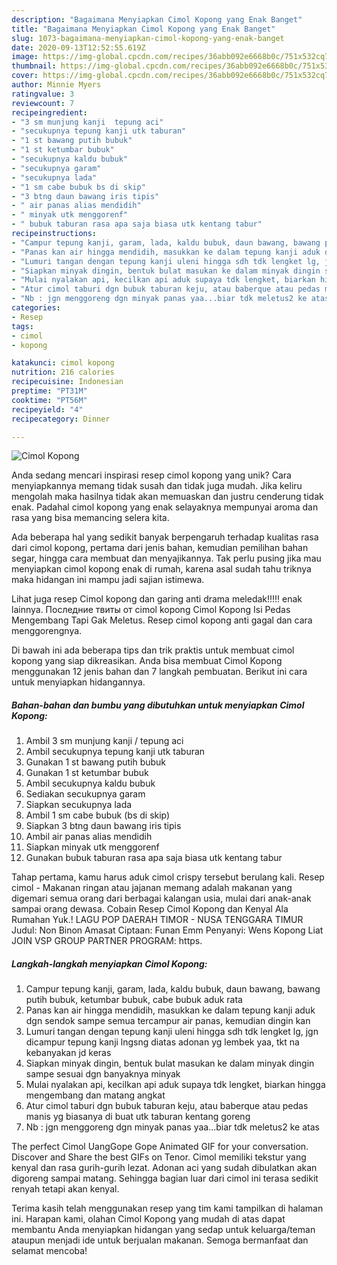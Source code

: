```yaml
---
description: "Bagaimana Menyiapkan Cimol Kopong yang Enak Banget"
title: "Bagaimana Menyiapkan Cimol Kopong yang Enak Banget"
slug: 1073-bagaimana-menyiapkan-cimol-kopong-yang-enak-banget
date: 2020-09-13T12:52:55.619Z
image: https://img-global.cpcdn.com/recipes/36abb092e6668b0c/751x532cq70/cimol-kopong-foto-resep-utama.jpg
thumbnail: https://img-global.cpcdn.com/recipes/36abb092e6668b0c/751x532cq70/cimol-kopong-foto-resep-utama.jpg
cover: https://img-global.cpcdn.com/recipes/36abb092e6668b0c/751x532cq70/cimol-kopong-foto-resep-utama.jpg
author: Minnie Myers
ratingvalue: 3
reviewcount: 7
recipeingredient:
- "3 sm munjung kanji  tepung aci"
- "secukupnya tepung kanji utk taburan"
- "1 st bawang putih bubuk"
- "1 st ketumbar bubuk"
- "secukupnya kaldu bubuk"
- "secukupnya garam"
- "secukupnya lada"
- "1 sm cabe bubuk bs di skip"
- "3 btng daun bawang iris tipis"
- " air panas alias mendidih"
- " minyak utk menggorenf"
- " bubuk taburan rasa apa saja biasa utk kentang tabur"
recipeinstructions:
- "Campur tepung kanji, garam, lada, kaldu bubuk, daun bawang, bawang putih bubuk, ketumbar bubuk, cabe bubuk aduk rata"
- "Panas kan air hingga mendidih, masukkan ke dalam tepung kanji aduk dgn sendok sampe semua tercampur air panas, kemudian dingin kan"
- "Lumuri tangan dengan tepung kanji uleni hingga sdh tdk lengket lg, jgn dicampur tepung kanji lngsng diatas adonan yg lembek yaa, tkt na kebanyakan jd keras"
- "Siapkan minyak dingin, bentuk bulat masukan ke dalam minyak dingin sampe sesuai dgn banyaknya minyak"
- "Mulai nyalakan api, kecilkan api aduk supaya tdk lengket, biarkan hingga mengembang dan matang angkat"
- "Atur cimol taburi dgn bubuk taburan keju, atau baberque atau pedas manis yg biasanya di buat utk taburan kentang goreng"
- "Nb : jgn menggoreng dgn minyak panas yaa...biar tdk meletus2 ke atas"
categories:
- Resep
tags:
- cimol
- kopong

katakunci: cimol kopong 
nutrition: 216 calories
recipecuisine: Indonesian
preptime: "PT31M"
cooktime: "PT56M"
recipeyield: "4"
recipecategory: Dinner

---
```



![Cimol Kopong](https://img-global.cpcdn.com/recipes/36abb092e6668b0c/751x532cq70/cimol-kopong-foto-resep-utama.jpg)

Anda sedang mencari inspirasi resep cimol kopong yang unik? Cara menyiapkannya memang tidak susah dan tidak juga mudah. Jika keliru mengolah maka hasilnya tidak akan memuaskan dan justru cenderung tidak enak. Padahal cimol kopong yang enak selayaknya mempunyai aroma dan rasa yang bisa memancing selera kita.

Ada beberapa hal yang sedikit banyak berpengaruh terhadap kualitas rasa dari cimol kopong, pertama dari jenis bahan, kemudian pemilihan bahan segar, hingga cara membuat dan menyajikannya. Tak perlu pusing jika mau menyiapkan cimol kopong enak di rumah, karena asal sudah tahu triknya maka hidangan ini mampu jadi sajian istimewa.

Lihat juga resep Cimol kopong dan garing anti drama meledak!!!!! enak lainnya. Последние твиты от cimol kopong Cimol Kopong Isi Pedas Mengembang Tapi Gak Meletus. Resep cimol kopong anti gagal dan cara menggorengnya.


Di bawah ini ada beberapa tips dan trik praktis untuk membuat cimol kopong yang siap dikreasikan. Anda bisa membuat Cimol Kopong menggunakan 12 jenis bahan dan 7 langkah pembuatan. Berikut ini cara untuk menyiapkan hidangannya.

<!--inarticleads1-->

##### Bahan-bahan dan bumbu yang dibutuhkan untuk menyiapkan Cimol Kopong:

1. Ambil 3 sm munjung kanji / tepung aci
1. Ambil secukupnya tepung kanji utk taburan
1. Gunakan 1 st bawang putih bubuk
1. Gunakan 1 st ketumbar bubuk
1. Ambil secukupnya kaldu bubuk
1. Sediakan secukupnya garam
1. Siapkan secukupnya lada
1. Ambil 1 sm cabe bubuk (bs di skip)
1. Siapkan 3 btng daun bawang iris tipis
1. Ambil  air panas alias mendidih
1. Siapkan  minyak utk menggorenf
1. Gunakan  bubuk taburan rasa apa saja biasa utk kentang tabur


Tahap pertama, kamu harus aduk cimol crispy tersebut berulang kali. Resep cimol - Makanan ringan atau jajanan memang adalah makanan yang digemari semua orang dari berbagai kalangan usia, mulai dari anak-anak sampai orang dewasa. Cobain Resep Cimol Kopong dan Kenyal Ala Rumahan Yuk.! LAGU POP DAERAH TIMOR - NUSA TENGGARA TIMUR Judul: Non Binon Amasat Ciptaan: Funan Emm Penyanyi: Wens Kopong Liat JOIN VSP GROUP PARTNER PROGRAM: https. 

<!--inarticleads2-->

##### Langkah-langkah menyiapkan Cimol Kopong:

1. Campur tepung kanji, garam, lada, kaldu bubuk, daun bawang, bawang putih bubuk, ketumbar bubuk, cabe bubuk aduk rata
1. Panas kan air hingga mendidih, masukkan ke dalam tepung kanji aduk dgn sendok sampe semua tercampur air panas, kemudian dingin kan
1. Lumuri tangan dengan tepung kanji uleni hingga sdh tdk lengket lg, jgn dicampur tepung kanji lngsng diatas adonan yg lembek yaa, tkt na kebanyakan jd keras
1. Siapkan minyak dingin, bentuk bulat masukan ke dalam minyak dingin sampe sesuai dgn banyaknya minyak
1. Mulai nyalakan api, kecilkan api aduk supaya tdk lengket, biarkan hingga mengembang dan matang angkat
1. Atur cimol taburi dgn bubuk taburan keju, atau baberque atau pedas manis yg biasanya di buat utk taburan kentang goreng
1. Nb : jgn menggoreng dgn minyak panas yaa...biar tdk meletus2 ke atas


The perfect Cimol UangGope Gope Animated GIF for your conversation. Discover and Share the best GIFs on Tenor. Cimol memiliki tekstur yang kenyal dan rasa gurih-gurih lezat. Adonan aci yang sudah dibulatkan akan digoreng sampai matang. Sehingga bagian luar dari cimol ini terasa sedikit renyah tetapi akan kenyal. 

Terima kasih telah menggunakan resep yang tim kami tampilkan di halaman ini. Harapan kami, olahan Cimol Kopong yang mudah di atas dapat membantu Anda menyiapkan hidangan yang sedap untuk keluarga/teman ataupun menjadi ide untuk berjualan makanan. Semoga bermanfaat dan selamat mencoba!
